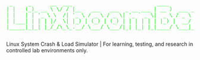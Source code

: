 <pre>
<span style="color: #00ff00;">

 _     _      __  ___                           ____            
| |   (_)_ __ \ \/ / |__   ___   ___  _ __ ___ | __ )  ___ _ __ 
| |   | | '_ \ \  /| '_ \ / _ \ / _ \| '_ ` _ \|  _ \ / _ \ '__|
| |___| | | | |/  \| |_) | (_) | (_) | | | | | | |_) |  __/ |   
|_____|_|_| |_/_/\_\_.__/ \___/ \___/|_| |_| |_|____/ \___|_|   
</span>
</pre>

  
Linux System Crash &amp; Load Simulator | For learning, testing, and research in controlled lab environments only.
